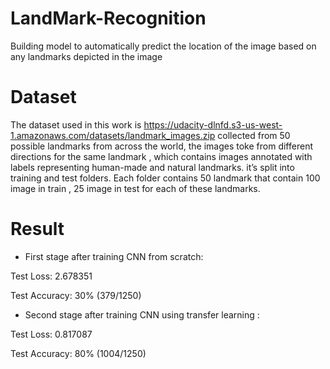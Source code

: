 # LandMark-Recognition
Building model to automatically predict the location of the image based on any landmarks depicted in the image

# Dataset
The dataset used in this work is https://udacity-dlnfd.s3-us-west-1.amazonaws.com/datasets/landmark_images.zip 
 collected from 50 possible landmarks from across the world, the images toke from different directions for the same landmark , which contains images annotated with labels representing human-made and natural landmarks. 
 it’s split into training and test folders. Each folder contains 50 landmark that contain 100 image in train , 25 image in test for each of these landmarks.
# Result
- First stage after training CNN from scratch:
  
Test Loss: 2.678351

Test Accuracy: 30% (379/1250)
- Second stage after training CNN using transfer learning :
  
Test Loss: 0.817087

Test Accuracy: 80% (1004/1250)
